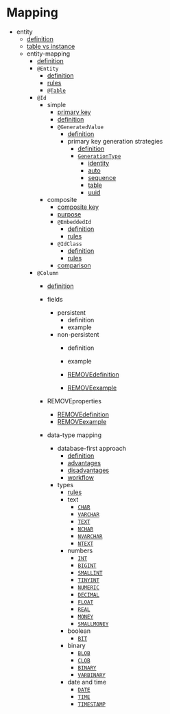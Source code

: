 # Mapping
- entity
    - [definition](definition/definition.md)
    - [table vs instance](table-vs-instance/table_vs_instance.md)
    - entity-mapping
        - [definition](mapping/entity-mapping/definition/definition.md)
        - `@Entity`
            - [definition](mapping/entity-mapping/entity/definition/definition.md)
            - [rules](mapping/entity-mapping/entity/rules/rules.md)
            - [`@Table`](mapping/entity-mapping/entity/table/definition/definition.md)
        - `@Id`
            - simple
                - [primary key](mapping/entity-mapping/id/simple/primary-keys/primary_keys.md)
                - [definition](mapping/entity-mapping/id/simple/definition/definition.md)
                - `@GeneratedValue`
                    - [definition](mapping/entity-mapping/id/simple/generated/definition/definition.md)
                    - primary key generation strategies
                        - [definition](mapping/entity-mapping/id/simple/generated/generation-strats/definition/definition.md)
                        - [`GenerationType`](mapping/entity-mapping/id/simple/generated/generation-strats/generation-type/generation_type.md)
                          - [identity](mapping/entity-mapping/id/simple/generated/generation-strats/generation-type/identity/identity.md)
                          - [auto](mapping/entity-mapping/id/simple/generated/generation-strats/generation-type/auto/auto.md)
                          - [sequence](mapping/entity-mapping/id/simple/generated/generation-strats/generation-type/sequence/sequence.md)
                          - [table](mapping/entity-mapping/id/simple/generated/generation-strats/generation-type/table/table.md)
                          - [uuid](mapping/entity-mapping/id/simple/generated/generation-strats/generation-type/uuid/uuid.md)
            - composite
                - [composite key](mapping/entity-mapping/id/composite/composite/composite.md)
                - [purpose](mapping/entity-mapping/id/composite/purpose/purpose.md)
                - `@EmbeddedId`
                    - [definition](mapping/entity-mapping/id/composite/embedded-id/definition/definition.md)
                    - [rules](mapping/entity-mapping/id/composite/embedded-id/rules/rules.md)
                - `@IdClass`
                    - [definition](mapping/entity-mapping/id/composite/id-class/definition/definition.md)
                    - [rules](mapping/entity-mapping/id/composite/id-class/rules/rules.md)
                - [comparison](mapping/entity-mapping/id/composite/comparison/comparison.md)
        - `@Column`
            - [definition](mapping/entity-mapping/column/definition/definition.md)
            - fields
              - persistent
                - definition
                - example
              - non-persistent 
                - definition
                - example

                - [REMOVEdefinition](mapping/entity-mapping/column/fields/definition/definition.md)
                - [REMOVEexample](mapping/entity-mapping/column/fields/example/example.md)
            - REMOVEproperties
                - [REMOVEdefinition](mapping/entity-mapping/column/properties/definition/definition.md)
                - [REMOVEexample](mapping/entity-mapping/column/properties/example/example.md)
              
            - data-type mapping
                - database-first approach
                    - [definition](mapping/entity-mapping/column/data-mapping/database-first/definition/definition.md)
                    - [advantages](mapping/entity-mapping/column/data-mapping/database-first/advantages/advantages.md)
                    - [disadvantages](mapping/entity-mapping/column/data-mapping/database-first/disadvantages/disadvantages.md)
                    - [workflow](mapping/entity-mapping/column/data-mapping/database-first/workflow/workflow.md)
                - types
                    - [rules](mapping/entity-mapping/column/data-mapping/types/rules/rules.md)
                    - text
                        - [`CHAR`](mapping/entity-mapping/column/data-mapping/types/text/char/char.md)
                        - [`VARCHAR`](mapping/entity-mapping/column/data-mapping/types/text/varchar/varchar.md)
                        - [`TEXT`](mapping/entity-mapping/column/data-mapping/types/text/text/text.md)
                        - [`NCHAR`](mapping/entity-mapping/column/data-mapping/types/text/nchar/nchar.md)
                        - [`NVARCHAR`](mapping/entity-mapping/column/data-mapping/types/text/nvarchar/nvarchar.md)
                        - [`NTEXT`](mapping/entity-mapping/column/data-mapping/types/text/ntext/ntext.md)
                    - numbers
                        - [`INT`](mapping/entity-mapping/column/data-mapping/types/numbers/int/int.md)
                        - [`BIGINT`](mapping/entity-mapping/column/data-mapping/types/numbers/bigint/bigint.md)
                        - [`SMALLINT`](mapping/entity-mapping/column/data-mapping/types/numbers/smallint/smallint.md)
                        - [`TINYINT`](mapping/entity-mapping/column/data-mapping/types/numbers/tinyint/tinyint.md)
                        - [`NUMERIC`](mapping/entity-mapping/column/data-mapping/types/numbers/numeric/numeric.md)
                        - [`DECIMAL`](mapping/entity-mapping/column/data-mapping/types/numbers/decimal/decimal.md)
                        - [`FLOAT`](mapping/entity-mapping/column/data-mapping/types/numbers/float/float.md)
                        - [`REAL`](mapping/entity-mapping/column/data-mapping/types/numbers/real/real.md)
                        - [`MONEY`](mapping/entity-mapping/column/data-mapping/types/numbers/money/money.md)
                        - [`SMALLMONEY`](mapping/entity-mapping/column/data-mapping/types/numbers/smallmoney/smallmoney.md)
                    - boolean
                        - [`BIT`](mapping/entity-mapping/column/data-mapping/types/boolean/bit/bit.md)
                    - binary
                        - [`BLOB`](mapping/entity-mapping/column/data-mapping/types/binary/blob/blob.md)
                        - [`CLOB`](mapping/entity-mapping/column/data-mapping/types/binary/clob/clob.md)
                        - [`BINARY`](mapping/entity-mapping/column/data-mapping/types/binary/binary/binary.md)
                        - [`VARBINARY`](mapping/entity-mapping/column/data-mapping/types/binary/varbinary/varbinary.md)
                    - date and time
                        - [`DATE`](mapping/entity-mapping/column/data-mapping/types/date-time/date/date.md)
                        - [`TIME`](mapping/entity-mapping/column/data-mapping/types/date-time/time/time.md)
                        - [`TIMESTAMP`](mapping/entity-mapping/column/data-mapping/types/date-time/timestamp/timestamp.md)
    